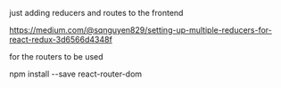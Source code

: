 just adding reducers and routes to the frontend

https://medium.com/@sqnguyen829/setting-up-multiple-reducers-for-react-redux-3d6566d4348f


for the routers to be used

npm install --save react-router-dom